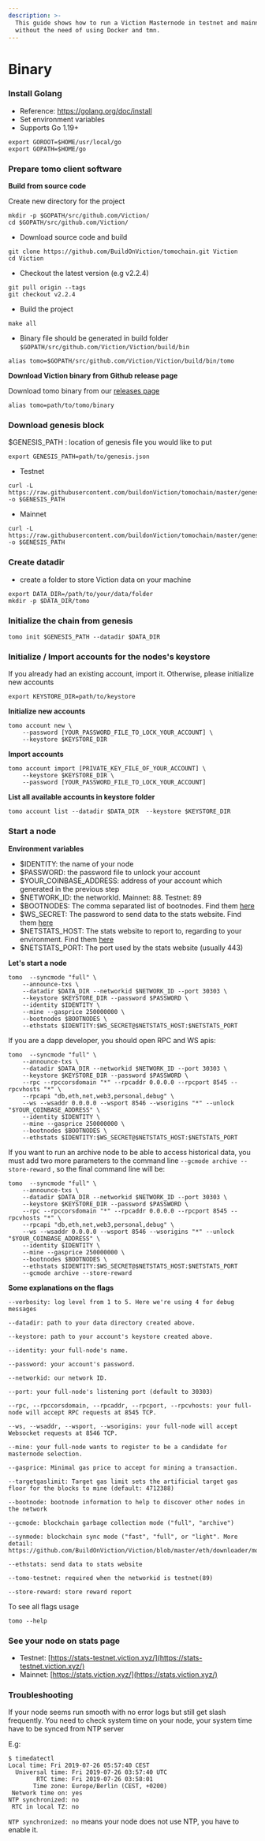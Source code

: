 ```yaml
---
description: >-
  This guide shows how to run a Viction Masternode in testnet and mainnet
  without the need of using Docker and tmn.
---
```


# Binary

### Install Golang <a href="#install-golang" id="install-golang"></a>

* Reference: https://golang.org/doc/install
* Set environment variables
* Supports Go 1.19+

```
export GOROOT=$HOME/usr/local/go
export GOPATH=$HOME/go
```

### Prepare tomo client software <a href="#prepare-tomo-client-software" id="prepare-tomo-client-software"></a>

**Build from source code**

Create new directory for the project

```
mkdir -p $GOPATH/src/github.com/Viction/
cd $GOPATH/src/github.com/Viction/
```

* Download source code and build

```
git clone https://github.com/BuildOnViction/tomochain.git Viction
cd Viction
```

* Checkout the latest version (e.g v2.2.4)

```
git pull origin --tags
git checkout v2.2.4
```

* Build the project

```
make all
```

* Binary file should be generated in build folder `$GOPATH/src/github.com/Viction/Viction/build/bin`

```
alias tomo=$GOPATH/src/github.com/Viction/Viction/build/bin/tomo
```

**Download Viction binary from Github release page**

Download tomo binary from our [releases page](https://github.com/BuildOnViction/tomochain/releases)

```
alias tomo=path/to/tomo/binary
```

### Download genesis block <a href="#download-genesis-block" id="download-genesis-block"></a>

$GENESIS\_PATH : location of genesis file you would like to put

```
export GENESIS_PATH=path/to/genesis.json
```

* Testnet

```
curl -L https://raw.githubusercontent.com/buildonViction/tomochain/master/genesis/testnet.json -o $GENESIS_PATH
```

* Mainnet

```
curl -L https://raw.githubusercontent.com/buildonViction/tomochain/master/genesis/mainnet.json -o $GENESIS_PATH
```

### Create datadir <a href="#create-datadir" id="create-datadir"></a>

* create a folder to store Viction data on your machine

```
export DATA_DIR=/path/to/your/data/folder
mkdir -p $DATA_DIR/tomo
```

### Initialize the chain from genesis <a href="#initialize-the-chain-from-genesis" id="initialize-the-chain-from-genesis"></a>

```
tomo init $GENESIS_PATH --datadir $DATA_DIR
```

### Initialize / Import accounts for the nodes's keystore <a href="#initialize-import-accounts-for-the-nodess-keystore" id="initialize-import-accounts-for-the-nodess-keystore"></a>

If you already had an existing account, import it. Otherwise, please initialize new accounts

```
export KEYSTORE_DIR=path/to/keystore
```

**Initialize new accounts**

```
tomo account new \
    --password [YOUR_PASSWORD_FILE_TO_LOCK_YOUR_ACCOUNT] \
    --keystore $KEYSTORE_DIR
```

**Import accounts**

```
tomo account import [PRIVATE_KEY_FILE_OF_YOUR_ACCOUNT] \    
    --keystore $KEYSTORE_DIR \
    --password [YOUR_PASSWORD_FILE_TO_LOCK_YOUR_ACCOUNT]
```

**List all available accounts in keystore folder**

```
tomo account list --datadir $DATA_DIR  --keystore $KEYSTORE_DIR
```

### Start a node <a href="#start-a-node" id="start-a-node"></a>

**Environment variables**

* $IDENTITY: the name of your node
* $PASSWORD: the password file to unlock your account
* $YOUR\_COINBASE\_ADDRESS: address of your account which generated in the previous step
* $NETWORK\_ID: the networkId. Mainnet: 88. Testnet: 89
* $BOOTNODES: The comma separated list of bootnodes. Find them [here](https://docs.viction.xyz/developer-guide/working-with-viction/viction-mainnet#bootnodes)
* $WS\_SECRET: The password to send data to the stats website. Find them [here](https://docs.viction.xyz/developer-guide/working-with-viction/viction-mainnet#stats-websocket-secret)
* $NETSTATS\_HOST: The stats website to report to, regarding to your environment. Find them [here](https://docs.viction.xyz/developer-guide/working-with-viction/viction-mainnet#stats-websocket-secret)
* $NETSTATS\_PORT: The port used by the stats website (usually 443)

**Let's start a node**

```
tomo  --syncmode "full" \
    --announce-txs \
    --datadir $DATA_DIR --networkid $NETWORK_ID --port 30303 \
    --keystore $KEYSTORE_DIR --password $PASSWORD \
    --identity $IDENTITY \
    --mine --gasprice 250000000 \
    --bootnodes $BOOTNODES \
    --ethstats $IDENTITY:$WS_SECRET@$NETSTATS_HOST:$NETSTATS_PORT
```

If you are a dapp developer, you should open RPC and WS apis:

```
tomo  --syncmode "full" \
    --announce-txs \
    --datadir $DATA_DIR --networkid $NETWORK_ID --port 30303 \
    --keystore $KEYSTORE_DIR --password $PASSWORD \
    --rpc --rpccorsdomain "*" --rpcaddr 0.0.0.0 --rpcport 8545 --rpcvhosts "*" \
    --rpcapi "db,eth,net,web3,personal,debug" \
    --ws --wsaddr 0.0.0.0 --wsport 8546 --wsorigins "*" --unlock "$YOUR_COINBASE_ADDRESS" \
    --identity $IDENTITY \
    --mine --gasprice 250000000 \
    --bootnodes $BOOTNODES \
    --ethstats $IDENTITY:$WS_SECRET@$NETSTATS_HOST:$NETSTATS_PORT
```

If you want to run an archive node to be able to access historical data, you must add two more parameters to the command line `--gcmode archive --store-reward` , so the final command line will be:

```
tomo  --syncmode "full" \
    --announce-txs \
    --datadir $DATA_DIR --networkid $NETWORK_ID --port 30303 \
    --keystore $KEYSTORE_DIR --password $PASSWORD \
    --rpc --rpccorsdomain "*" --rpcaddr 0.0.0.0 --rpcport 8545 --rpcvhosts "*" \
    --rpcapi "db,eth,net,web3,personal,debug" \
    --ws --wsaddr 0.0.0.0 --wsport 8546 --wsorigins "*" --unlock "$YOUR_COINBASE_ADDRESS" \
    --identity $IDENTITY \
    --mine --gasprice 250000000 \
    --bootnodes $BOOTNODES \
    --ethstats $IDENTITY:$WS_SECRET@$NETSTATS_HOST:$NETSTATS_PORT
    --gcmode archive --store-reward
```

**Some explanations on the flags**

```
--verbosity: log level from 1 to 5. Here we're using 4 for debug messages

--datadir: path to your data directory created above.

--keystore: path to your account's keystore created above.

--identity: your full-node's name.

--password: your account's password.

--networkid: our network ID.

--port: your full-node's listening port (default to 30303)

--rpc, --rpccorsdomain, --rpcaddr, --rpcport, --rpcvhosts: your full-node will accept RPC requests at 8545 TCP.

--ws, --wsaddr, --wsport, --wsorigins: your full-node will accept Websocket requests at 8546 TCP.

--mine: your full-node wants to register to be a candidate for masternode selection.

--gasprice: Minimal gas price to accept for mining a transaction.

--targetgaslimit: Target gas limit sets the artificial target gas floor for the blocks to mine (default: 4712388)

--bootnode: bootnode information to help to discover other nodes in the network

--gcmode: blockchain garbage collection mode ("full", "archive")

--synmode: blockchain sync mode ("fast", "full", or "light". More detail: https://github.com/BuildOnViction/Viction/blob/master/eth/downloader/modes.go#L24)

--ethstats: send data to stats website

--tomo-testnet: required when the networkid is testnet(89)

--store-reward: store reward report
```

To see all flags usage

```
tomo --help
```

### See your node on stats page <a href="#see-your-node-on-stats-page" id="see-your-node-on-stats-page"></a>

* Testnet: [https://stats-testnet.viction.xyz/](https://stats-testnet.viction.xyz/)
* Mainnet: [https://stats.viction.xyz/](https://stats.viction.xyz/)

### Troubleshooting <a href="#troubleshoot" id="troubleshoot"></a>

If your node seems run smooth with no error logs but still get slash frequently. You need to check system time on your node, your system time have to be synced from NTP server

E.g:

```
$ timedatectl
Local time: Fri 2019-07-26 05:57:40 CEST
  Universal time: Fri 2019-07-26 03:57:40 UTC
        RTC time: Fri 2019-07-26 03:58:01
       Time zone: Europe/Berlin (CEST, +0200)
 Network time on: yes
NTP synchronized: no
 RTC in local TZ: no
```

`NTP synchronized: no` means your node does not use NTP, you have to enable it.
